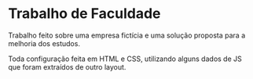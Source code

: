 # Trabalho de Faculdade

Trabalho feito sobre uma empresa fictícia e uma solução proposta para a melhoria dos estudos.

Toda configuração feita em HTML e CSS, utilizando alguns dados de JS que foram extraídos de outro layout.